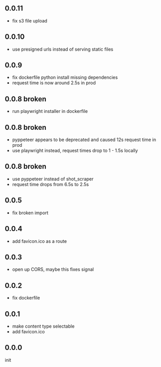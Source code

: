 ## 0.0.11

- fix s3 file upload

## 0.0.10

- use presigned urls instead of serving static files

## 0.0.9

- fix dockerfile python install missing dependencies
- request time is now around 2.5s in prod

## 0.0.8 **broken**

- run playwright installer in dockerfile

## 0.0.8 **broken**

- pyppeteer appears to be deprecated and caused 12s request time in prod
- use playwright instead, request times drop to 1 - 1.5s locally

## 0.0.8 **broken**

- use pyppeteer instead of shot_scraper
- request time drops from 6.5s to 2.5s

## 0.0.5

- fix broken import

## 0.0.4

- add favicon.ico as a route

## 0.0.3

- open up CORS, maybe this fixes signal

## 0.0.2

- fix dockerfile

## 0.0.1

- make content type selectable
- add favicon.ico

## 0.0.0

init
